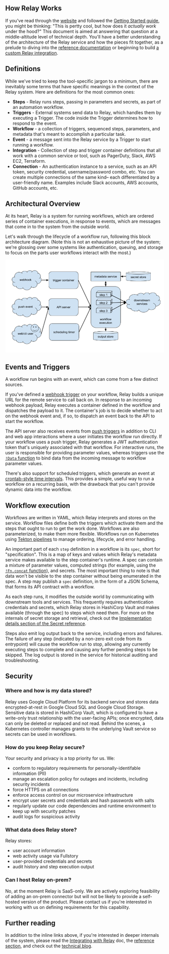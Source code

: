 ## How Relay Works

If you've read through the [website](https://relay.sh) and followed the [Getting Started guide](/docs/getting-started.md), you might be thinking: "This is pertty cool, but how does it _actually work_ under the hood?" This document is aimed at answering that question at a middle-altitude level of technical depth. You'll have a better understanding of the architecture of the Relay service and how the pieces fit together, as a prelude to diving into the [reference documentation](/docs/reference.md) or beginning to build [a custom Relay integration](/docs/integrating-with-relay.md).

## Definitions

While we've tried to keep the tool-specific jargon to a minimum, there are inevitably some terms that have specific meanings in the context of the Relay system. Here are definitions for the most common ones:

* **Steps** - Relay runs steps, passing in parameters and secrets, as part of an automation workflow.
* **Triggers** - External systems send data to Relay, which handles them by executing a Trigger. The code inside the Trigger determines how to respond to the event.
* **Workflow** - a collection of triggers, sequenced steps, parameters, and metadata that's meant to accomplish a particular task.
* **Event** - a message sent into the Relay service by a Trigger to start running a workflow.
* **Integration** - Collection of step and trigger container definitions that all work with a common service or tool, such as PagerDuty, Slack, AWS EC2, Terraform.
* **Connection** - An authentication instance to a service, such as an API token, security credential, username/password combo, etc. You can create multiple connections of the same kind– each differentiated by a user-friendly name. Examples include Slack accounts, AWS accounts, GitHub accounts, etc.

## Architectural Overview

At its heart, Relay is a system for running workflows, which are ordered series of container executions, in response to events, which are messages that come in to the system from the outside world.

Let's walk through the lifecycle of a workflow run, following this block architecture diagram. (Note this is not an exhaustive picture of the system; we're glossing over some systems like authentication, queuing, and storage to focus on the parts user workflows interact with the most.)

![Simplified relay architecture diagram](/docs/images/relay-architecture.png)

## Events and Triggers

A workflow run begins with an event, which can come from a few distinct sources.

If you've defined a [webhook trigger](/docs/reference/relay-workflows.md#webhook) on your workflow, Relay builds a unique URL for the remote service to call back on. In response to an incoming webhook payload, Relay executes a container defined in the workflow and dispatches the payload to it. The container's job is to decide whether to act on the webhook event and, if so, to dispatch an event back to the API to start the workflow.

The API server also receives events from [push triggers](/docs/reference/relay-workflows.md#push) in addition to CLI and web app interactions where a user initiates the workflow run directly. If your workflow uses a push trigger, Relay generates a JWT authentication token that's uniquely associated with that workflow. For interactive runs, the user is responsible for providing parameter values, whereas triggers use the [`!Data` function](/docs/reference/relay-functions.md#data) to bind data from the incoming message to workflow parameter values.

There's also support for scheduled triggers, which generate an event at [crontab-style time intervals](/docs/reference/relay-workflows.md#schedule). This provides a simple, useful way to run a workflow on a recurring basis, with the drawback that you can't provide dynamic data into the workflow.

## Workflow execution

Workflows are written in YAML, which Relay interprets and stores on the service. Workflow files define both the triggers which activate them and the steps that ought to run to get the work done. Workflows are also parameterized, to make them more flexible. Workflows run on Kubernetes using [Tekton pipelines](https://tekton.dev) to manage ordering, lifecycle, and error handling.

An important part of each `step` definition in a workflow is its `spec`, short for "specification". This is a map of keys and values which Relay's metadata service makes available to the step container's runtime. A spec can contain a mixture of parameter values, computed strings (for example, using the [`!Fn.concat` function](/docs/reference/relay-functions.md#concat)), and secrets. The most important thing to note is that data won't be visible to the step container without being enumerated in the spec. A step may publish a `spec` definition, in the form of a JSON Schema, that forms its API contract with a workflow.

As each step runs, it modifies the outside world by communicating with downstream tools and services. This frequently requires authentication credentials and secrets, which Relay stores in HashiCorp Vault and makes available (through the spec) to steps which need them. For more on the internals of secret storage and retrieval, check out the [Implementation details section of the Secret reference](/docs/using-workflows/adding-secrets#implementation-details).

Steps also emit log output back to the service, including errors and failures. The failure of any step (indicated by a non-zero exit code from its entrypoint) will cause the workflow run to stop, allowing any currently executing steps to complete and causing any further pending steps to be skipped. The log output is stored in the service for historical auditing and troubleshooting.

## Security

### Where and how is my data stored?

Relay uses Google Cloud Platform for its backend service and stores data encrypted-at-rest in Google Cloud SQL and Google Cloud Storage. Sensitive data is stored in HashiCorp Vault, which is configured to have a write-only trust relationship with the user-facing APIs; once encrypted, data can only be deleted or replaced and not read. Behind the scenes, a Kubernetes controller manages grants to the underlying Vault service so secrets can be used in workflows.

### How do you keep Relay secure?

Your security and privacy is a top priority for us. We:

* conform to regulatory requirements for personally-identifable information (PII)
* manage an escalation policy for outages and incidents, including security incidents
* force HTTPS on all connections
* enforce access control on our microservice infrastructure
* encrypt user secrets and credentials and hash passwords with salts
* regularly update our code dependencies and runtime environment to keep up with security patches
* audit logs for suspicious activity

### What data does Relay store?

Relay stores:

* user account information
* web activity usage via Fullstory
* user-provided credentials and secrets
* audit history and step execution output

### Can I host Relay on-prem?

No, at the moment Relay is SaaS-only. We are actively exploring feasibility of adding an on-prem connector but will not be likely to provide a self-hosted version of the product. Please contact us if you're interested in working with us on defining requirements for this capability.

## Further reading

In addition to the inline links above, if you're interested in deeper internals of the system, please read the [Integrating with Relay](/docs/integrating-with-relay.md) doc, the [reference section](/docs/reference.md), and check out the [technical blog](https://relay.sh/).